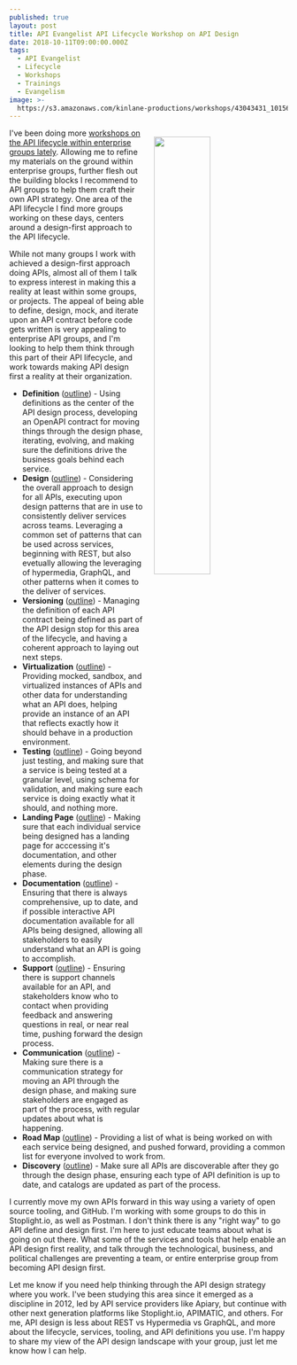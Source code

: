 ```yaml
---
published: true
layout: post
title: API Evangelist API Lifecycle Workshop on API Design
date: 2018-10-11T09:00:00.000Z
tags:
  - API Evangelist
  - Lifecycle
  - Workshops
  - Trainings
  - Evangelism
image: >-
  https://s3.amazonaws.com/kinlane-productions/workshops/43043431_10156747264069813_2487933138479611904_n.jpg
---
```

<p><a href="http://locations.api.lifecycle.workshop.apievangelist.com/"><img src="{{ page.image }}" width="45%" align="right" style="padding: 15px;" /></a></p>I've been doing more <a href="http://locations.api.lifecycle.workshop.apievangelist.com/">workshops on the API lifecycle within enterprise groups lately</a>. Allowing me to refine my materials on the ground within enterprise groups, further flesh out the building blocks I recommend to API groups to help them craft their own API strategy. One area of the API lifecycle I find more groups working on these days, centers around a design-first approach to the API lifecycle.

While not many groups I work with achieved a design-first approach doing APIs, almost all of them I talk to express interest in making this a reality at least within some groups, or projects. The appeal of being able to define, design, mock, and iterate upon an API contract before code gets written is very appealing to enterprise API groups, and I'm looking to help them think through this part of their API lifecycle, and work towards making API design first a reality at their organization.

 - **Definition**&nbsp;(<a href="http://locations.api.lifecycle.workshop.apievangelist.com/outline-items/#Definition" target="_blank">outline</a>) - Using definitions as the center of the API design process, developing an OpenAPI contract for moving things through the design phase, iterating, evolving, and making sure the definitions drive the business goals behind each service.
 - **Design**&nbsp;(<a href="http://locations.api.lifecycle.workshop.apievangelist.com/outline-items/#Design" target="_blank">outline</a>) - Considering the overall approach to design for all APIs, executing upon design patterns that are in use to consistently deliver services across teams. Leveraging a common set of patterns that can be used across services, beginning with REST, but also evetually allowing the leveraging of hypermedia, GraphQL, and other patterns when it comes to the deliver of services.
- **Versioning**&nbsp;(<a href="http://locations.api.lifecycle.workshop.apievangelist.com/outline-items/#Versioning" target="_blank">outline</a>) - Managing the definition of each API contract being defined as part of the API design stop for this area of the lifecycle, and having a coherent approach to laying out next steps.
 - **Virtualization**&nbsp;(<a href="http://locations.api.lifecycle.workshop.apievangelist.com/outline-items/#Virtualization" target="_blank">outline</a>) - Providing mocked, sandbox, and virtualized instances of APIs and other data for understanding what an API does, helping provide an instance of an API that reflects exactly how it should behave in a production environment.
 - **Testing**&nbsp;(<a href="http://locations.api.lifecycle.workshop.apievangelist.com/outline-items/#Testing" target="_blank">outline</a>) - Going beyond just testing, and making sure that a service is being tested at a granular level, using schema for validation, and making sure each service is doing exactly what it should, and nothing more.
 - **Landing Page**&nbsp;(<a href="http://locations.api.lifecycle.workshop.apievangelist.com/outline-items/#Landing%20Page" target="_blank">outline</a>) - Making sure that each individual service being designed has a landing page for acccessing it's documentation, and other elements during the design phase.
 - **Documentation**&nbsp;(<a href="http://locations.api.lifecycle.workshop.apievangelist.com/outline-items/#Documentation" target="_blank">outline</a>) - Ensuring that there is always comprehensive, up to date, and if possible interactive API documentation available for all APIs being designed, allowing all stakeholders to easily understand what an API is going to accomplish.
 - **Support**&nbsp;(<a href="http://locations.api.lifecycle.workshop.apievangelist.com/outline-items/#Support" target="_blank">outline</a>) - Ensuring there is support channels available for an API, and stakeholders know who to contact when providing feedback and answering questions in real, or near real time, pushing forward the design process.
 - **Communication**&nbsp;(<a href="http://locations.api.lifecycle.workshop.apievangelist.com/outline-items/#Communication" target="_blank">outline</a>) - Making sure there is a communication strategy for moving an API through the design phase, and making sure stakeholders are engaged as part of the process, with regular updates about what is happening.
 - **Road Map**&nbsp;(<a href="http://locations.api.lifecycle.workshop.apievangelist.com/outline-items/#Road%20Map" target="_blank">outline</a>) - Providing a list of what is being worked on with each service being designed, and pushed forward, providing a common list for everyone involved to work from.
 - **Discovery**&nbsp;(<a href="http://locations.api.lifecycle.workshop.apievangelist.com/outline-items/#Discovery" target="_blank">outline</a>) - Make sure all APIs are discoverable after they go through the design phase, ensuring each type of API definition is up to date, and catalogs are updated as part of the process.

I currently move my own APIs forward in this way using a variety of open source tooling, and GitHub. I'm working with some groups to do this in Stoplight.io, as well as Postman. I don't think there is any "right way" to go API define and design first. I'm here to just educate teams about what is going on out there. What some of the services and tools that help enable an API design first reality, and talk through the technological, business, and political challenges are preventing a team, or entire enterprise group from becoming API design first.

Let me know if you need help thinking through the API design strategy where you work. I've been studying this area since it emerged as a discipline in 2012, led by API service providers like Apiary, but continue with other next generation platforms like Stoplight.io, APIMATIC, and others. For me, API design is less about REST vs Hypermedia vs GraphQL, and more about the lifecycle, services, tooling, and API definitions you use. I'm happy to share my view of the API design landscape with your group, just let me know how I can help.
